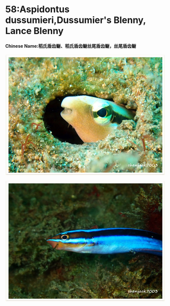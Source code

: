 # 58:Aspidontus dussumieri,Dussumier's Blenny, Lance Blenny

#### Chinese Name:稻氏盾齿鳚、稻氏盾齿鳚丝尾盾齿鳚，丝尾盾齿鳚

![](../../.gitbook/assets/aspidontus-dussumieri.jpg)

![](../../.gitbook/assets/aspidontus-dussumieri2.jpg)

